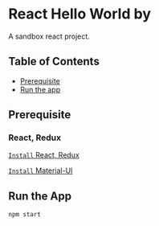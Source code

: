 # React Hello World by 
A sandbox react project. 

## Table of Contents
- [Prerequisite](#prerequisite)
- [Run the app](#run-the-app)


## Prerequisite

### React, Redux

[`Install` React, Redux](https://reacttraining.com/react-router/web/example/basic)

[`Install` Material-UI](https://material-ui.com/)

## Run the App

```sh
npm start
```
 